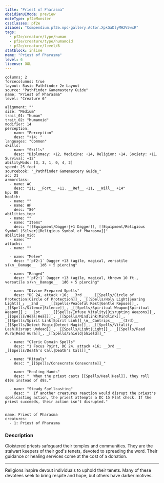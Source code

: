 ```yaml
---
title: "Priest of Pharasma"
obsidianUIMode: preview
noteType: pf2eMonster
cssClasses: pf2e
aliases: "Compendium.pf2e.npc-gallery.Actor.XpkGaDlyMH2V5wxR" 
tags:
  - pf2e/creature/type/human
  - pf2e/creature/type/humanoid
  - pf2e/creature/level/6
statblock: inline
name: "Priest of Pharasma"
level: 6
license: OGL
---
```


```statblock
columns: 2
forcecolumns: true
layout: Basic Pathfinder 2e Layout
source: "Pathfinder Gamemastery Guide"
name: "Priest of Pharasma"
level: "Creature 6"

alignment: ""
size: "Medium"
trait_01: "human"
trait_02: "humanoid"
modifier: 14
perception:
  - name: "Perception"
    desc: "+14; "
languages: "Common"
skills:
  - name: "Skills"
    desc: "Diplomacy: +12, Medicine: +14, Religion: +14, Society: +11, Survival: +12"
abilityMods: [3, 3, 1, 0, 4, 2]
speed: 25 feet
sourcebook: "_Pathfinder Gamemastery Guide_"
ac: 21
armorclass:
  - name: AC
    desc: "21; __Fort__ +11, __Ref__ +11, __Will__ +14"
hp: 80
health:
  - name: ""
  - name: HP
    desc: "80"
abilities_top:
  - name: ""
  - name: "Items"
    desc: "[[Equipment/Dagger|+1 Dagger]], [[Equipment/Religious Symbol (Silver)|Religious Symbol of Pharasma]]"
abilities_mid:
  - name: ""
attacks:
  - name: ""

  - name: "Melee"
    desc: "`pf2:1` Dagger +13 (agile, magical, versatile s)\n__Damage__  1d6 + 5 piercing"

  - name: "Ranged"
    desc: "`pf2:1` Dagger +13 (agile, magical, thrown 10 ft., versatile s)\n__Damage__  1d6 + 5 piercing"

  - name: "Divine Prepared Spells"
    desc: "DC 24, attack +16; __3rd __  _[[Spells/Circle of Protection|Circle of Protection]]_, _[[Spells/Holy Light|Searing Light]]_; __2nd __  _[[Spells/Peaceful Rest|Gentle Repose]]_, _[[Spells/Silence|Silence]]_, _[[Spells/Spiritual Weapon|Spiritual Weapon]]_; __1st __  _[[Spells/Infuse Vitality|Disrupting Weapons]]_, _[[Spells/Heal|Heal]]_, _[[Spells/Mindlink|Mindlink]]_, _[[Spells/Spirit Link|Spirit Link]]_\n__Cantrips__  __(3rd)__ _[[Spells/Detect Magic|Detect Magic]]_, _[[Spells/Vitality Lash|Disrupt Undead]]_, _[[Spells/Light|Light]]_, _[[Spells/Read Aura|Read Aura]]_, _[[Spells/Shield|Shield]]_"

  - name: "Cleric Domain Spells"
    desc: "1 Focus Point, DC 24, attack +16; __3rd __  _[[Spells/Death's Call|Death's Call]]_"

  - name: "Rituals"
    desc: "_[[Spells/Consecrate|Consecrate]]_"

  - name: "Healing Hands"
    desc: "  When the priest casts [[Spells/Heal|Heal]], they roll d10s instead of d8s."

  - name: "Steady Spellcasting"
    desc: "  If another creatures reaction would disrupt the priest's spellcasting action, the priest attempts a DC 15 Flat check. If the priest succeeds, their action isn't disrupted."
 
```

```encounter-table
name: Priest of Pharasma
creatures:
  - 1: Priest of Pharasma
```


### Description
Cloistered priests safeguard their temples and communities. They are the stalwart keepers of their god's tenets, devoted to spreading the word. Their guidance or healing services come at the cost of a donation.

* * *

Religions inspire devout individuals to uphold their tenets. Many of these devotees seek to bring respite and hope, but others have darker motives.

